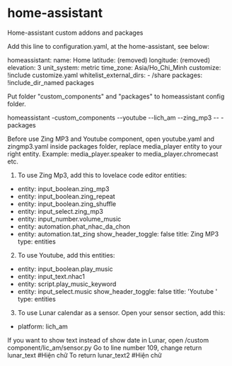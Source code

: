 # home-assistant
Home-assistant custom addons and packages

Add this line to configuration.yaml, at the home-assistant, see below:

homeassistant:
  name: Home
  latitude: (removed)
  longitude: (removed)
  elevation: 3
  unit_system: metric
  time_zone: Asia/Ho_Chi_Minh
  customize: !include customize.yaml
  whitelist_external_dirs:
    - /share
  packages: !include_dir_named packages

Put folder "custom_components" and "packages" to homeassistant config folder.

homeassistant
  -custom_components
    --youtube
    --lich_am
    --zing_mp3
    --
  -packages

Before use Zing MP3 and Youtube component, open youtube.yaml and zingmp3.yaml inside packages folder, replace media_player entity to your right entity. 
Example: media_player.speaker to media_player.chromecast etc. 

1. To use Zing Mp3, add this to lovelace code editor
entities:
  - entity: input_boolean.zing_mp3
  - entity: input_boolean.zing_repeat
  - entity: input_boolean.zing_shuffle
  - entity: input_select.zing_mp3
  - entity: input_number.volume_music
  - entity: automation.phat_nhac_da_chon
  - entity: automation.tat_zing
show_header_toggle: false
title: Zing MP3
type: entities

2. To use Youtube, add this
entities:
  - entity: input_boolean.play_music
  - entity: input_text.nhac1
  - entity: script.play_music_keyword
  - entity: input_select.music
show_header_toggle: false
title: 'Youtube '
type: entities


3. To use Lunar calendar as a sensor.
Open your sensor section, add this:
- platform: lich_am

If you want to show text instead of show date in Lunar, open /custom component/lic_am/sensor.py
Go to line number 109, change 
        return lunar_text #Hiện chữ
To 
        return lunar_text2 #Hiện chữ


